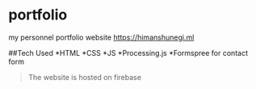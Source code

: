 # portfolio
my personnel portfolio website https://himanshunegi.ml

##Tech Used
*HTML
*CSS
*JS
*Processing.js
*Formspree for contact form

>The website is hosted on firebase
